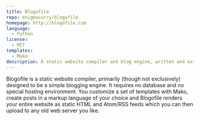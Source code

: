 ```yaml
---
title: Blogofile
repo: enigmacurry/blogofile
homepage: http://blogofile.com
language:
  - Python
license:
  - MIT
templates:
  - Mako
description: A static website compiler and blog engine, written and extended in Python
---
```


Blogofile is a static website compiler, primarily (though not
exclusively) designed to be a simple blogging engine. It requires no
database and no special hosting environment. You customize a set of
templates with Mako, create posts in a markup language of your choice
and Blogofile renders your entire website as static HTML and Atom/RSS
feeds which you can then upload to any old web server you like.

